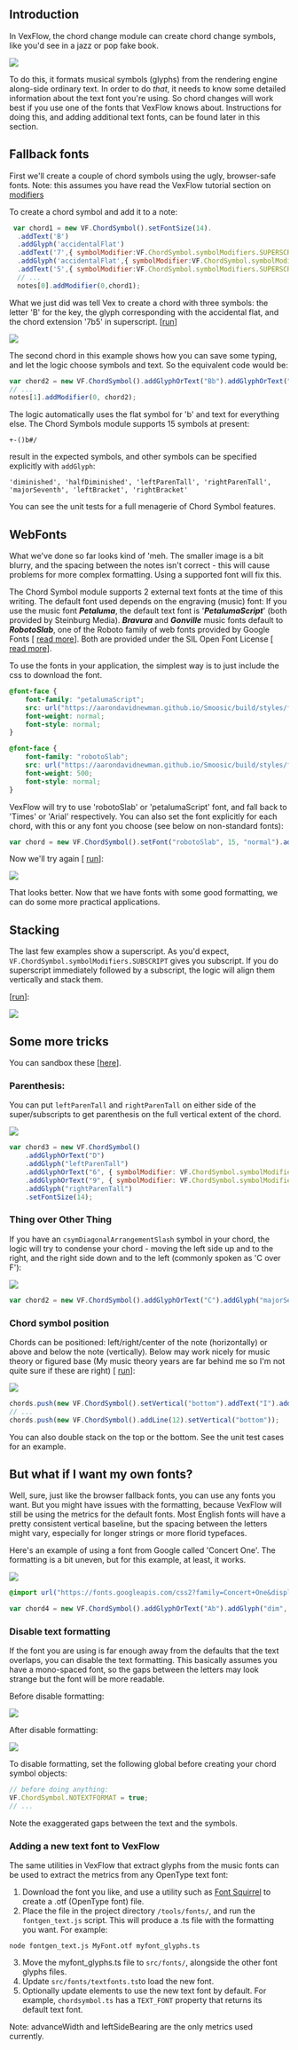 ## Introduction

In VexFlow, the chord change module can create chord change symbols, like you'd see in a jazz or pop fake book.

![](https://imgur.com/oCHK9dM.png)

To do this, it formats musical symbols (glyphs) from the rendering engine along-side ordinary text. In order to do _that_, it needs to know some detailed information about the text font you're using. So chord changes will work best if you use one of the fonts that VexFlow knows about. Instructions for doing this, and adding additional text fonts, can be found later in this section.

## Fallback fonts

First we'll create a couple of chord symbols using the ugly, browser-safe fonts. Note: this assumes you have read the VexFlow tutorial section on [modifiers](https://github.com/0xfe/vexflow/wiki/The-VexFlow-Tutorial#step-3-all-about-modifiers)

To create a chord symbol and add it to a note:

```javascript
 var chord1 = new VF.ChordSymbol().setFontSize(14).
  .addText('B')
  .addGlyph('accidentalFlat')
  .addText('7',{ symbolModifier:VF.ChordSymbol.symbolModifiers.SUPERSCRIPT })
  .addGlyph('accidentalFlat',{ symbolModifier:VF.ChordSymbol.symbolModifiers.SUPERSCRIPT });
  .addText('5',{ symbolModifier:VF.ChordSymbol.symbolModifiers.SUPERSCRIPT });
  // ...
  notes[0].addModifier(0,chord1);
```

What we just did was tell Vex to create a chord with three symbols: the letter 'B' for the key, the glyph corresponding with the accidental flat, and the chord extension '7b5' in superscript. [[run](https://jsfiddle.net/AaronDavidNewman/bpg6ow3n/)]

![](https://imgur.com/nIzD2lW.png)

The second chord in this example shows how you can save some typing, and let the logic choose symbols and text. So the equivalent code would be:

```javascript
var chord2 = new VF.ChordSymbol().addGlyphOrText("Bb").addGlyphOrText("7b5", { symbolModifier: VF.ChordSymbol.symbolModifiers.SUPERSCRIPT });
// ...
notes[1].addModifier(0, chord2);
```

The logic automatically uses the flat symbol for 'b' and text for everything else.
The Chord Symbols module supports 15 symbols at present:

`+-()b#/`

result in the expected symbols, and other symbols can be specified explicitly with `addGlyph`:

`'diminished', 'halfDiminished', 'leftParenTall', 'rightParenTall', 'majorSeventh', 'leftBracket', 'rightBracket'`

You can see the unit tests for a full menagerie of Chord Symbol features.

## WebFonts

What we've done so far looks kind of 'meh. The smaller image is a bit blurry, and the spacing between the notes isn't correct - this will cause problems for more complex formatting. Using a supported font will fix this.

The Chord Symbol module supports 2 external text fonts at the time of this writing. The default font used depends on the engraving (music) font: If you use the music font _**Petaluma**_, the default text font is '_**PetalumaScript**_' (both provided by Steinburg Media). _**Bravura**_ and _**Gonville**_ music fonts default to _**RobotoSlab**_, one of the Roboto family of web fonts provided by Google Fonts [ [read more](https://fonts.google.com/specimen/Roboto+Slab)]. Both are provided under the SIL Open Font License [ [read more](https://www.smufl.org/fonts/)].

To use the fonts in your application, the simplest way is to just include the css to download the font.

```css
@font-face {
    font-family: "petalumaScript";
    src: url("https://aarondavidnewman.github.io/Smoosic/build/styles/fonts/petalumascript-webfont.woff2") format("woff2"), url("https://aarondavidnewman.github.io/Smoosic/build/styles/fonts/petalumascript-webfont.woff") format("woff");
    font-weight: normal;
    font-style: normal;
}

@font-face {
    font-family: "robotoSlab";
    src: url("https://aarondavidnewman.github.io/Smoosic/build/styles/fonts/robotoslab-webfont.woff2") format("woff2"), url("https://aarondavidnewman.github.io/Smoosic/build/styles/fonts/robotoslab-webfont.woff") format("woff");
    font-weight: 500;
    font-style: normal;
}
```

VexFlow will try to use 'robotoSlab' or 'petalumaScript' font, and fall back to 'Times' or 'Arial' respectively. You can also set the font explicitly for each chord, with this or any font you choose (see below on non-standard fonts):

```javascript
var chord = new VF.ChordSymbol().setFont("robotoSlab", 15, "normal").addGlyphOrText("Bb7");
```

Now we'll try again [ [run](https://jsfiddle.net/AaronDavidNewman/0em1k5jy/)]:

![](https://imgur.com/ROaXd84.png)

That looks better. Now that we have fonts with some good formatting, we can do some more practical applications.

## Stacking

The last few examples show a superscript. As you'd expect, `VF.ChordSymbol.symbolModifiers.SUBSCRIPT` gives you subscript. If you do superscript immediately followed by a subscript, the logic will align them vertically and stack them.

[[run](https://jsfiddle.net/AaronDavidNewman/dtsgq087/)]:

![](https://imgur.com/07rgGF8.png)

## Some more tricks

You can sandbox these [[here](https://jsfiddle.net/AaronDavidNewman/4ucmjveL/)].

### Parenthesis:

You can put `leftParenTall` and `rightParenTall` on either side of the super/subscripts to get parenthesis on the full vertical extent of the chord.

![](https://imgur.com/HufgfOX.png)

```javascript
var chord3 = new VF.ChordSymbol()
    .addGlyphOrText("D")
    .addGlyph("leftParenTall")
    .addGlyphOrText("6", { symbolModifier: VF.ChordSymbol.symbolModifiers.SUPERSCRIPT })
    .addGlyphOrText("9", { symbolModifier: VF.ChordSymbol.symbolModifiers.SUBSCRIPT })
    .addGlyph("rightParenTall")
    .setFontSize(14);
```

### Thing over Other Thing

If you have an `csymDiagonalArrangementSlash` symbol in your chord, the logic will try to condense your chord - moving the left side up and to the right, and the right side down and to the left (commonly spoken as 'C over F'):

![](https://imgur.com/O4XWrsi.png)

```javascript
var chord2 = new VF.ChordSymbol().addGlyphOrText("C").addGlyph("majorSeventh", { symbolModifier: VF.ChordSymbol.symbolModifiers.SUPERSCRIPT }).addGlyphOrText("/F");
```

### Chord symbol position

Chords can be positioned: left/right/center of the note (horizontally) or above and below the note (vertically). Below may work nicely for music theory or figured base (My music theory years are far behind me so I'm not quite sure if these are right) [ [run](https://jsfiddle.net/AaronDavidNewman/zmdgtku1/)]:

![](https://imgur.com/lpsfnWT.png)

```javascript
chords.push(new VF.ChordSymbol().setVertical("bottom").addText("I").addTextSuperscript("6").addTextSubscript("4"));
// ...
chords.push(new VF.ChordSymbol().addLine(12).setVertical("bottom"));
```

You can also double stack on the top or the bottom. See the unit test cases for an example.

## But what if I want my own fonts?

Well, sure, just like the browser fallback fonts, you can use any fonts you want. But you might have issues with the formatting, because VexFlow will still be using the metrics for the default fonts. Most English fonts will have a pretty consistent vertical baseline, but the spacing between the letters might vary, especially for longer strings or more florid typefaces.

Here's an example of using a font from Google called 'Concert One'. The formatting is a bit uneven, but for this example, at least, it works.

![](https://imgur.com/3ylgv7v.png)

```css
@import url("https://fonts.googleapis.com/css2?family=Concert+One&display=swap");
```

```javascript
var chord4 = new VF.ChordSymbol().addGlyphOrText("Ab").addGlyph("dim", { symbolModifier: VF.ChordSymbol.symbolModifiers.SUPERSCRIPT }).setFont("Concert One", 14, "normal");
```

### Disable text formatting

If the font you are using is far enough away from the defaults that the text overlaps, you can disable the text formatting. This basically assumes you have a mono-spaced font, so the gaps between the letters may look strange but the font will be more readable.

Before disable formatting:

![](https://imgur.com/TbiFBge.png)

After disable formatting:

![](https://imgur.com/yZ4kcrD.png)

To disable formatting, set the following global before creating your chord symbol objects:

```javascript
// before doing anything:
VF.ChordSymbol.NOTEXTFORMAT = true;
// ...
```

Note the exaggerated gaps between the text and the symbols.

### Adding a new text font to VexFlow

The same utilities in VexFlow that extract glyphs from the music fonts can be used to extract the metrics from any OpenType text font:

1. Download the font you like, and use a utility such as [Font Squirrel](https://www.fontsquirrel.com/) to create a .otf (OpenType font) file.
2. Place the file in the project directory `/tools/fonts/`, and run the `fontgen_text.js` script. This will produce a .ts file with the formatting you want. For example: 
```
node fontgen_text.js MyFont.otf myfont_glyphs.ts
```

3. Move the myfont_glyphs.ts file to `src/fonts/`, alongside the other font glyphs files.
4. Update `src/fonts/textfonts.ts`to load the new font.
5. Optionally update elements to use the new text font by default. For example, `chordsymbol.ts` has a `TEXT_FONT` property that returns its default text font. 

Note: advanceWidth and leftSideBearing are the only metrics used currently.
